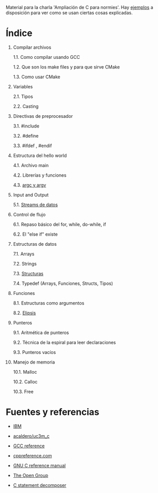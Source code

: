 Material para la charla 'Ampliación de C para normies'. 
Hay [ejemplos](Ejemplos/) a disposición para ver como se usan ciertas cosas explicadas. 

# Índice


1. Compilar archivos

    1.1. Como compilar usando GCC
    
    1.2. Que son los make files y para que sirve CMake
    
    1.3. Como usar CMake  

2. Variables
    
    2.1. Tipos
    
    2.2. Casting

3. Directivas de preprocesador
    
    3.1. \#include
    
    3.2. \#define
    
    3.3. \#ifdef , \#endif

4. Estructura del hello world
    
    4.1. Archivo main
    
    4.2. Librerías y funciones

    4.3. [argc y argv](Ejemplos/argv-example.c)

5. Input and Output

    5.1. [Streams de datos](Ejemplos/io-test.c)

6. Control de flujo
    
    6.1. Repaso básico del for, while, do-while, if
    
    6.2. El "else if" existe

7. Estructuras de datos
   
    7.1. Arrays
   
    7.2. Strings
    
    7.3. [Structuras](Ejemplos/string-structstroup.c)
    
    7.4. Typedef (Arrays, Funciones, Structs, Tipos)

8. Funciones
    
    8.1. Estructuras como argumentos
    
    8.2. [Elipsis](Ejemplos/stdargs.c)

9. Punteros
    
    9.1. Aritmética de punteros
    
    9.2. Técnica de la espiral para leer declaraciones
    
    9.3. Punteros vacíos

10. Manejo de memoria
    
    10.1. Malloc
    
    10.2. Calloc
    
    10.3. Free



# Fuentes y referencias

- [IBM](https://www.ibm.com/docs/en/i/7.5?topic=languages-c-c)

- [acaldero/uc3m_c](https://github.com/acaldero/uc3m_c)

- [GCC reference](https://gcc.gnu.org/onlinedocs/gcc-4.1.2/gcc/)

- [cppreference.com](https://en.cppreference.com/w/c)

- [GNU C reference manual](https://www.gnu.org/software/gnu-c-manual/gnu-c-manual.html)

- [The Open Group](https://pubs.opengroup.org/onlinepubs/9799919799/)

- [C statement decomposer](https://cdecl.org/)
